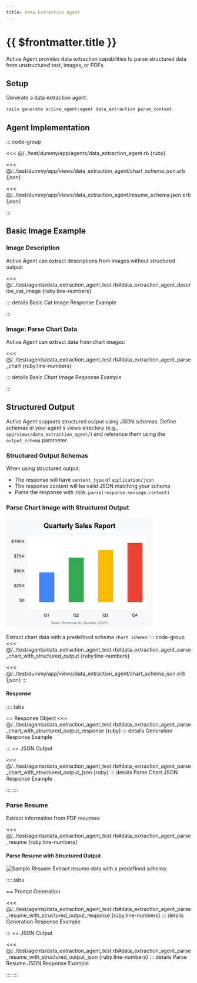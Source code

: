 ```yaml
---
title: Data Extraction Agent
---
```

# {{ $frontmatter.title }}

Active Agent provides data extraction capabilities to parse structured data from unstructured text, images, or PDFs.

## Setup

Generate a data extraction agent:

```bash
rails generate active_agent:agent data_extraction parse_content
```

## Agent Implementation

::: code-group

<<< @/../test/dummy/app/agents/data_extraction_agent.rb {ruby}

<<< @/../test/dummy/app/views/data_extraction_agent/chart_schema.json.erb {json}

<<< @/../test/dummy/app/views/data_extraction_agent/resume_schema.json.erb {json}

:::

## Basic Image Example

### Image Description

Active Agent can extract descriptions from images without structured output:

<<< @/../test/agents/data_extraction_agent_test.rb#data_extraction_agent_describe_cat_image {ruby:line-numbers}

::: details Basic Cat Image Response Example
<!-- @include: @/parts/examples/test-describe-cat-image-creates-a-multimodal-prompt-with-image-and-text-content-test-describe-cat-image-creates-a-multimodal-prompt-with-image-and-text-content.md -->
:::

### Image: Parse Chart Data

Active Agent can extract data from chart images:

<<< @/../test/agents/data_extraction_agent_test.rb#data_extraction_agent_parse_chart {ruby:line-numbers}

::: details Basic Chart Image Response Example
<!-- @include: @/parts/examples/test-parse-chart-content-from-image-data-test-parse-chart-content-from-image-data.md -->
:::

## Structured Output
Active Agent supports structured output using JSON schemas. Define schemas in your agent's views directory (e.g., `app/views/data_extraction_agent/`) and reference them using the `output_schema` parameter.

### Structured Output Schemas

When using structured output:
- The response will have `content_type` of `application/json`
- The response content will be valid JSON matching your schema
- Parse the response with `JSON.parse(response.message.content)`


### Parse Chart Image with Structured Output
![Chart Image](https://raw.githubusercontent.com/activeagents/activeagent/refs/heads/main/test/fixtures/images/sales_chart.png)

Extract chart data with a predefined schema `chart_schema`:
::: code-group
<<< @/../test/agents/data_extraction_agent_test.rb#data_extraction_agent_parse_chart_with_structured_output {ruby:line-numbers}

<<< @/../test/dummy/app/views/data_extraction_agent/chart_schema.json.erb {json}
:::

#### Response

:::: tabs

== Response Object
<<< @/../test/agents/data_extraction_agent_test.rb#data_extraction_agent_parse_chart_with_structured_output_response {ruby}
::: details Generation Response Example
<!-- @include: @/parts/examples/test-parse-chart-content-from-image-data-with-structured-output-schema-test-parse-chart-content-from-image-data-with-structured-output-schema.md -->
:::
== JSON Output

<<< @/../test/agents/data_extraction_agent_test.rb#data_extraction_agent_parse_chart_with_structured_output_json {ruby}
::: details Parse Chart JSON Response Example
<!-- @include: @/parts/examples/test-parse-chart-content-from-image-data-with-structured-output-schema-parse-chart-json-response.md -->
:::
::::

### Parse Resume

Extract information from PDF resumes:

<<< @/../test/agents/data_extraction_agent_test.rb#data_extraction_agent_parse_resume {ruby:line-numbers}

#### Parse Resume with Structured Output
<img src="https://docs.activeagents.ai/sample_resume.pdf" alt="Sample Resume" style="height: 420px; object-fit: cover; object-position: top; width: 100%;" />
Extract resume data with a predefined schema:

:::: tabs

== Prompt Generation

<<< @/../test/agents/data_extraction_agent_test.rb#data_extraction_agent_parse_resume_with_structured_output_response {ruby:line-numbers}
::: details Generation Response Example
<!-- @include: @/parts/examples/test-parse-resume-creates-a-multimodal-prompt-with-file-data-with-structured-output-schema-test-parse-resume-creates-a-multimodal-prompt-with-file-data-with-structured-output-schema.md -->
:::
== JSON Output

<<< @/../test/agents/data_extraction_agent_test.rb#data_extraction_agent_parse_resume_with_structured_output_json {ruby:line-numbers}
::: details Parse Resume JSON Response Example
<!-- @include: @/parts/examples/test-parse-resume-creates-a-multimodal-prompt-with-file-data-with-structured-output-schema-parse-resume-json-response.md -->
:::
::::